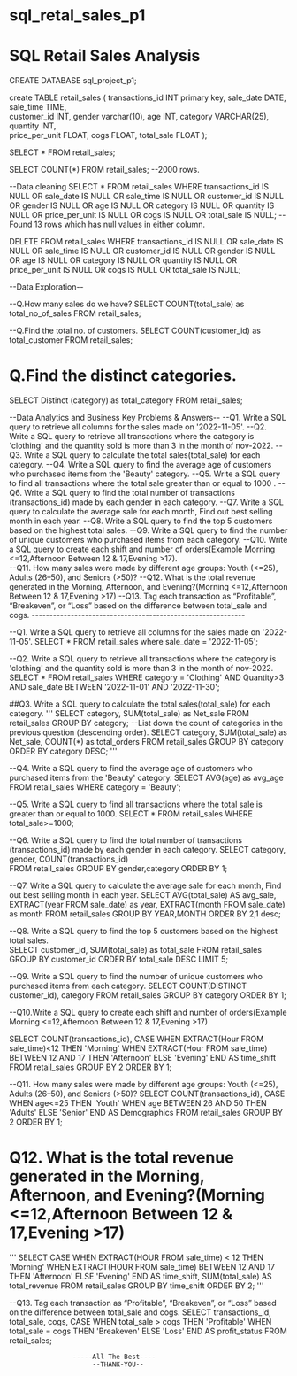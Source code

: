 # sql_retal_sales_p1
# SQL Retail Sales Analysis 
CREATE DATABASE sql_project_p1;

create TABLE retail_sales
(
             transactions_id INT primary key,
             sale_date DATE,
             sale_time TIME,	
             customer_id INT,
             gender	varchar(10),
             age INT,
             category VARCHAR(25),
             quantity INT,	
             price_per_unit	FLOAT,
             cogs FLOAT,
             total_sale FLOAT
);

SELECT * FROM retail_sales;

SELECT COUNT(*)  FROM retail_sales;
--2000 rows.

--Data cleaning
SELECT * FROM retail_sales
WHERE        transactions_id IS NULL
             OR
             sale_date IS NULL
			 OR
             sale_time IS NULL
			 OR
             customer_id IS NULL
			 OR
             gender	IS NULL
			 OR
             age IS NULL
			 OR
             category IS NULL
			 OR
             quantity IS NULL
			 OR
             price_per_unit	IS NULL
			 OR
             cogs IS NULL
			 OR
             total_sale IS NULL;
--Found 13 rows which has null values in either column.
 
DELETE FROM  retail_sales 
WHERE        transactions_id IS NULL
             OR
             sale_date IS NULL
			 OR
             sale_time IS NULL
			 OR
             customer_id IS NULL
			 OR
             gender	IS NULL
			 OR
             age IS NULL
			 OR
             category IS NULL
			 OR
             quantity IS NULL
			 OR
             price_per_unit	IS NULL
			 OR
             cogs IS NULL
			 OR
             total_sale IS NULL;



--Data Exploration--

--Q.How many sales do we have?
SELECT COUNT(total_sale) as total_no_of_sales
FROM retail_sales;

--Q.Find the total no. of customers.
SELECT COUNT(customer_id) as total_customer
FROM retail_sales;

# Q.Find the distinct categories.
SELECT Distinct (category) as total_category
FROM retail_sales;

--Data Analytics and Business Key Problems & Answers--
--Q1. Write a SQL query to retrieve all columns for the sales made on '2022-11-05'.
--Q2. Write a SQL query to retrieve all transactions where the category is 'clothing' and the quantity sold is more than 3 in the month of nov-2022.
--Q3. Write a SQL query to calculate the total sales(total_sale) for each category.
--Q4. Write a SQL query to find the average age of customers who purchased items from the 'Beauty' category.
--Q5. Write a SQL query to find all transactions where the total sale greater than or equal to 1000 .
--Q6. Write a SQL query to find the total number of transactions (transactions_id) made by each gender in each category.
--Q7. Write a SQL query to calculate the average sale for each month, Find out best selling month in each year.
--Q8. Write a SQL query to find the top 5 customers based on the highest total sales.
--Q9. Write a SQL query to find the number of unique customers who purchased items from each category.
--Q10. Write a SQL query to create each shift and number of orders(Example Morning <=12,Afternoon Between 12 & 17,Evening >17).   
--Q11. How many sales were made by different age groups: Youth (<=25), Adults (26–50), and Seniors (>50)?
--Q12. What is the total revenue generated in the Morning, Afternoon, and Evening?(Morning <=12,Afternoon Between 12 & 17,Evening >17)
--Q13. Tag each transaction as “Profitable”, “Breakeven”, or “Loss” based on the difference between total_sale and cogs.
                 ------------------------------------------------------------

--Q1. Write a SQL query to retrieve all columns for the sales made on '2022-11-05'.
SELECT * FROM retail_sales
where sale_date = '2022-11-05'; 

--Q2. Write a SQL query to retrieve all transactions where the category is 'clothing' and the quantity sold is more than 3 in the month of nov-2022.
SELECT * 
FROM retail_sales
WHERE category = 'Clothing' 
      AND Quantity>3
	  AND sale_date BETWEEN '2022-11-01' AND '2022-11-30';

##Q3. Write a SQL query to calculate the total sales(total_sale) for each category.
'''
SELECT category, 
       SUM(total_sale) as Net_sale
FROM retail_sales
GROUP BY category;
--List down the count of categories in the previous question (descending order).
SELECT category, 
       SUM(total_sale) as Net_sale,
	   COUNT(*) as total_orders
FROM retail_sales
GROUP BY category
ORDER BY category DESC;
'''

--Q4. Write a SQL query to find the average age of customers who purchased items from the 'Beauty' category.
SELECT AVG(age) as avg_age
FROM retail_sales
WHERE category = 'Beauty';

--Q5. Write a SQL query to find all transactions where the total sale is greater than or equal to 1000.
SELECT *
FROM retail_sales
WHERE total_sale>=1000;

--Q6. Write a SQL query to find the total number of transactions (transactions_id) made by each gender in each category.
SELECT category,
       gender,
       COUNT(transactions_id)	   
FROM retail_sales
GROUP BY gender,category
ORDER BY 1;

--Q7. Write a SQL query to calculate the average sale for each month, Find out best selling month in each year.
SELECT 
   AVG(total_sale) AS avg_sale,
   EXTRACT(year FROM sale_date) as year,
   EXTRACT(month FROM sale_date) as month
FROM retail_sales
GROUP BY YEAR,MONTH
ORDER BY 2,1 desc;  

--Q8. Write a SQL query to find the top 5 customers based on the highest total sales.   
SELECT customer_id,
       SUM(total_sale) as total_sale
FROM retail_sales
GROUP BY customer_id
ORDER BY total_sale DESC
LIMIT 5;

--Q9. Write a SQL query to find the number of unique customers who purchased items from each category.
SELECT COUNT(DISTINCT customer_id),
       category
FROM retail_sales
GROUP BY category
ORDER BY 1;

--Q10.Write a SQL query to create each shift and number of orders(Example Morning <=12,Afternoon Between 12 & 17,Evening >17)       

SELECT COUNT(transactions_id),
    CASE
	   WHEN EXTRACT(Hour FROM sale_time)<12 THEN 'Morning'
	   WHEN EXTRACT(Hour FROM sale_time) BETWEEN 12 AND 17 THEN 'Afternoon'
	   ELSE  'Evening'
	 END AS time_shift
FROM retail_sales
GROUP BY 2
ORDER BY 1;

--Q11. How many sales were made by different age groups: Youth (<=25), Adults (26–50), and Seniors (>50)?
SELECT COUNT(transactions_id),
     CASE 
	   WHEN age<=25 THEN 'Youth'
	   WHEN age BETWEEN 26 AND 50 THEN 'Adults'
	   ELSE 'Senior'
	 END AS Demographics
FROM retail_sales
GROUP BY 2
ORDER BY 1;

# Q12. What is the total revenue generated in the Morning, Afternoon, and Evening?(Morning <=12,Afternoon Between 12 & 17,Evening >17)
'''
SELECT 
  CASE 
    WHEN EXTRACT(HOUR FROM sale_time) < 12 THEN 'Morning'
    WHEN EXTRACT(HOUR FROM sale_time) BETWEEN 12 AND 17 THEN 'Afternoon'
    ELSE 'Evening'
  END AS time_shift,
  SUM(total_sale) AS total_revenue
FROM retail_sales
GROUP BY time_shift
ORDER BY 2;
'''

--Q13. Tag each transaction as “Profitable”, “Breakeven”, or “Loss” based on the difference between total_sale and cogs.
SELECT 
  transactions_id,
  total_sale,
  cogs,
  CASE 
    WHEN total_sale > cogs THEN 'Profitable'
    WHEN total_sale = cogs THEN 'Breakeven'
    ELSE 'Loss'
  END AS profit_status
FROM retail_sales;

                    -----All The Best----
                         --THANK-YOU--   





 
